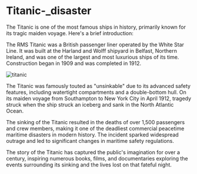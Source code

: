 # Titanic-_disaster

The Titanic is one of the most famous ships in history, primarily known for its tragic maiden voyage. Here's a brief introduction:

The RMS Titanic was a British passenger liner operated by the White Star Line. It was built at the Harland and Wolff shipyard in Belfast, Northern Ireland, and was one of the largest and most luxurious ships of its time. Construction began in 1909 and was completed in 1912.

![titanic](https://github.com/Tinku-Choudhary-1992/Titanic-_disaster/assets/162289654/8594f70f-a41a-489e-a981-cae88896596d)


The Titanic was famously touted as "unsinkable" due to its advanced safety features, including watertight compartments and a double-bottom hull. On its maiden voyage from Southampton to New York City in April 1912, tragedy struck when the ship struck an iceberg and sank in the North Atlantic Ocean.

The sinking of the Titanic resulted in the deaths of over 1,500 passengers and crew members, making it one of the deadliest commercial peacetime maritime disasters in modern history. The incident sparked widespread outrage and led to significant changes in maritime safety regulations.

The story of the Titanic has captured the public's imagination for over a century, inspiring numerous books, films, and documentaries exploring the events surrounding its sinking and the lives lost on that fateful night.
